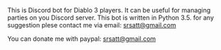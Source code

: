 This is Discord bot for Diablo 3 players. It can be useful for managing parties on you Discord server. This bot is written in Python 3.5. for any suggestion plese contact me via email: srsatt@gmail.com

You can donate me with paypal: srsatt@gmail.com
